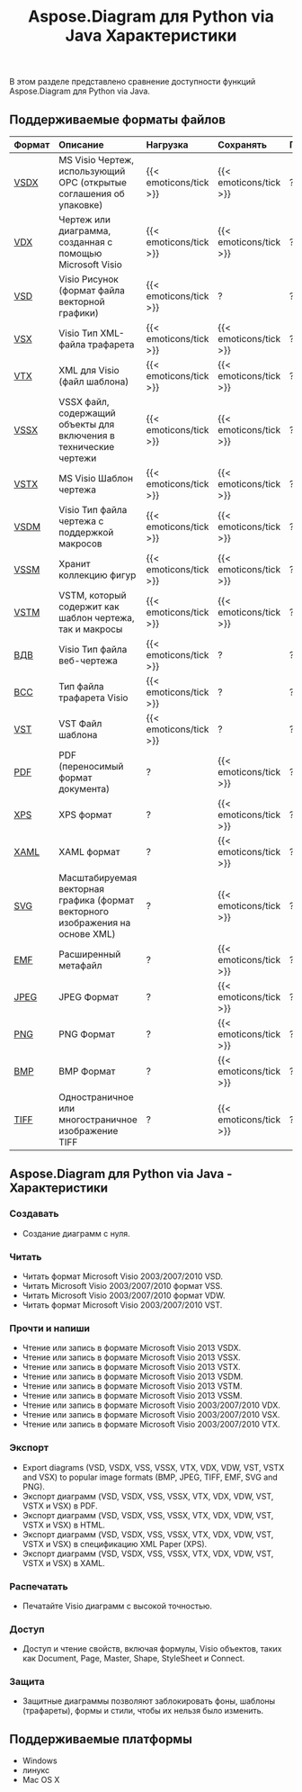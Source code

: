 ﻿---
title: Aspose.Diagram для Python via Java Характеристики
type: docs
weight: 10
url: /ru/java/aspose-diagram-for-python-via-java-features/
---
В этом разделе представлено сравнение доступности функций Aspose.Diagram для Python via Java.
## **Поддерживаемые форматы файлов**

|**Формат**|**Описание**|**Нагрузка**|**Сохранять**|**Примечания**|
|:- |:- |:- |:- |:- |
|[VSDX](https://docs.fileformat.com/visio/vsdx/)|MS Visio Чертеж, использующий OPC (открытые соглашения об упаковке)|{{< emoticons/tick >}}|{{< emoticons/tick >}}|?|
|[VDX](https://docs.fileformat.com/visio/vdx/)|Чертеж или диаграмма, созданная с помощью Microsoft Visio|{{< emoticons/tick >}}|{{< emoticons/tick >}}|?|
|[VSD](https://docs.fileformat.com/visio/vsd/)|Visio Рисунок (формат файла векторной графики)|{{< emoticons/tick >}}|?|?|
|[VSX](https://docs.fileformat.com/visio/vsx/)|Visio Тип XML-файла трафарета|{{< emoticons/tick >}}|{{< emoticons/tick >}}|?|
|[VTX](https://docs.fileformat.com/visio/vtx/)|XML для Visio (файл шаблона)|{{< emoticons/tick >}}|{{< emoticons/tick >}}|?|
|[VSSX](https://docs.fileformat.com/visio/vssx/)|VSSX файл, содержащий объекты для включения в технические чертежи|{{< emoticons/tick >}}|{{< emoticons/tick >}}|?|
|[VSTX](https://docs.fileformat.com/visio/vstx/)|MS Visio Шаблон чертежа|{{< emoticons/tick >}}|{{< emoticons/tick >}}|?|
|[VSDM](https://docs.fileformat.com/visio/vsdm/)|Visio Тип файла чертежа с поддержкой макросов|{{< emoticons/tick >}}|{{< emoticons/tick >}}|?|
|[VSSM](https://docs.fileformat.com/visio/vssm/)|Хранит коллекцию фигур|{{< emoticons/tick >}}|{{< emoticons/tick >}}|?|
|[VSTM](https://docs.fileformat.com/visio/vstm/)|VSTM, который содержит как шаблон чертежа, так и макросы|{{< emoticons/tick >}}|{{< emoticons/tick >}}|?|
|[ВДВ](https://docs.fileformat.com/visio/vdw/)|Visio Тип файла веб-чертежа|{{< emoticons/tick >}}|?|?|
|[ВСС](https://docs.fileformat.com/visio/vss/)|Тип файла трафарета Visio|{{< emoticons/tick >}}|?|?|
|[VST](https://docs.fileformat.com/visio/vst/)|VST Файл шаблона|{{< emoticons/tick >}}|?|?|
|[PDF](https://docs.fileformat.com/pdf/)|PDF (переносимый формат документа)|?|{{< emoticons/tick >}}|?|
|[XPS](https://docs.fileformat.com/page-description-language/xps/)|XPS формат|?|{{< emoticons/tick >}}|?|
|[XAML](https://docs.fileformat.com/web/xaml/)|XAML формат|?|{{< emoticons/tick >}}|?|
|[SVG](https://docs.fileformat.com/specification/page-description-language/svg/)|Масштабируемая векторная графика (формат векторного изображения на основе XML)|?|{{< emoticons/tick >}}|?|
|[EMF](https://docs.fileformat.com/image/emf/)|Расширенный метафайл|?|{{< emoticons/tick >}}|?|
|[JPEG](https://docs.fileformat.com/image/jpeg/)|JPEG Формат|?|{{< emoticons/tick >}}|?|
|[PNG](https://docs.fileformat.com/image/png/)|PNG Формат|?|{{< emoticons/tick >}}|?|
|[BMP](https://docs.fileformat.com/image/bmp/)|BMP Формат|?|{{< emoticons/tick >}}|?|
|[TIFF](https://docs.fileformat.com/image/tiff/)|Одностраничное или многостраничное изображение TIFF|?|{{< emoticons/tick >}}|?|
## **Aspose.Diagram для Python via Java - Характеристики**
### **Создавать**
- Создание диаграмм с нуля.
### **Читать**
- Читать формат Microsoft Visio 2003/2007/2010 VSD.
- Читать Microsoft Visio 2003/2007/2010 формат VSS.
- Читать Microsoft Visio 2003/2007/2010 формат VDW.
- Читать формат Microsoft Visio 2003/2007/2010 VST.
### **Прочти и напиши**
- Чтение или запись в формате Microsoft Visio 2013 VSDX.
- Чтение или запись в формате Microsoft Visio 2013 VSSX.
- Чтение или запись в формате Microsoft Visio 2013 VSTX.
- Чтение или запись в формате Microsoft Visio 2013 VSDM.
- Чтение или запись в формате Microsoft Visio 2013 VSTM.
- Чтение или запись в формате Microsoft Visio 2013 VSSM.
- Чтение или запись в формате Microsoft Visio 2003/2007/2010 VDX.
- Чтение или запись в формате Microsoft Visio 2003/2007/2010 VSX.
- Чтение или запись в формате Microsoft Visio 2003/2007/2010 VTX.
### **Экспорт**
- Export diagrams (VSD, VSDX, VSS, VSSX, VTX, VDX, VDW, VST, VSTX and VSX) to popular image formats (BMP, JPEG, TIFF, EMF, SVG and PNG).
- Экспорт диаграмм (VSD, VSDX, VSS, VSSX, VTX, VDX, VDW, VST, VSTX и VSX) в PDF.
- Экспорт диаграмм (VSD, VSDX, VSS, VSSX, VTX, VDX, VDW, VST, VSTX и VSX) в HTML.
- Экспорт диаграмм (VSD, VSDX, VSS, VSSX, VTX, VDX, VDW, VST, VSTX и VSX) в спецификацию XML Paper (XPS).
- Экспорт диаграмм (VSD, VSDX, VSS, VSSX, VTX, VDX, VDW, VST, VSTX и VSX) в XAML.
### **Распечатать**
- Печатайте Visio диаграмм с высокой точностью.
### **Доступ**
- Доступ и чтение свойств, включая формулы, Visio объектов, таких как Document, Page, Master, Shape, StyleSheet и Connect.
### **Защита**
- Защитные диаграммы позволяют заблокировать фоны, шаблоны (трафареты), формы и стили, чтобы их нельзя было изменить.
## **Поддерживаемые платформы**
- Windows
- линукс
- Mac OS X
